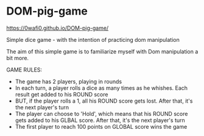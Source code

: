# DOM-pig-game
https://0wafi0.github.io/DOM-pig-game/

Simple dice game - with the intention of practicing dom manipulation

The aim of this simple game is to familiarize myself with Dom manipulation a bit more.

GAME RULES:

- The game has 2 players, playing in rounds
- In each turn, a player rolls a dice as many times as he whishes. Each result get added to his ROUND score
- BUT, if the player rolls a 1, all his ROUND score gets lost. After that, it's the next player's turn
- The player can choose to 'Hold', which means that his ROUND score gets added to his GLBAL score. After that, it's the next  player's turn
- The first player to reach 100 points on GLOBAL score wins the game

